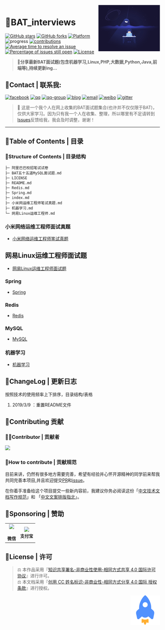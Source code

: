 <!-- markdown-toc start - Don't edit this section. Run M-x markdown-toc-generate-toc again -->
<img align="right" height="150" src="./image/码农.gif">

# :memo:BAT_interviews

[![GitHub stars](https://img.shields.io/github/stars/lengyue1024/BAT_interviews.svg)](https://github.com/lengyue1024/BAT_interviews/stargazers)
[![GitHub forks](https://img.shields.io/github/forks/lengyue1024/BAT_interviews.svg)](https://github.com/lengyue1024/BAT_interviews/network/members)
[![Platform](https://img.shields.io/badge/platform-markdown-red.svg)](https://guides.github.com/features/mastering-markdown/)
![progress](https://img.shields.io/badge/progress-developing-yellow.svg)
[![contributions](https://img.shields.io/badge/contributions-welcome-green.svg)](https://github.com/lengyue1024/BAT_interviews/pulls)
[![Average time to resolve an issue](http://isitmaintained.com/badge/resolution/lengyue1024/BAT_interviews.svg)](http://isitmaintained.com/project/lengyue1024/BAT_interviews "Average time to resolve an issue")
[![Percentage of issues still open](http://isitmaintained.com/badge/open/lengyue1024/BAT_interviews.svg)](http://isitmaintained.com/project/lengyue1024/BAT_interviews "Percentage of issues still open")
[![License](https://wangchujiang.com/sb/license/mit.svg)](https://github.com/lengyue1024/BAT_interviews/blob/master/LICENSE)

>**:rocket:分享最新BAT面试题(包含机器学习,Linux,PHP,大数据,Python,Java,前端等),持续更新ing...**

## :email:Contact | 联系我:  

[![facebook](https://wangchujiang.com/sb/ico/facebook.svg)](https://www.facebook.com/ibingyu)
[![qq](https://wangchujiang.com/sb/ico/qq.svg)](http://wpa.qq.com/msgrd?v=3&uin=3433951572&site=qq&menu=yes)
[![qq-group](https://wangchujiang.com/sb/ico/group.svg)](https://jq.qq.com/?_wv=1027&k=5MttUBq)
[![blog](https://wangchujiang.com/sb/ico/linux.svg)](https://www.bingyublog.com) [![email](https://wangchujiang.com/sb/ico/email.svg)](mailto:xzhxpx@qq.com)
[![weibo](https://wangchujiang.com/sb/ico/weibo.svg)](https://weibo.com/u/6083310945)
[![gitter](https://wangchujiang.com/sb/ico/gitter.svg)](https://gitter.im/bingyux/Lobby)

>:loudspeaker: 这是一个我个人在网上收集的BAT面试题集合(也许并不仅仅限于BAT)，仅供大家学习。因为只有我一个人在收集、整理，所以哪里有不足请转到[Issues](https://github.com/lengyue1024/BAT_interviews/issues)反馈给我，我会及时调整，谢谢！

---

## :file_folder:Table of Contents | 目录

### :wind_chime:Structure of Contents | 目录结构
```
├─ 阿里巴巴校招笔试试卷
├─ BAT五十五道MySQL面试题.md
├─ LICENSE
├─ README.md
├─ Redis.md
├─ Spring.md
├─ index.md
├─ 小米网运维工程师笔试真题.md
├─ 机器学习.md
└─ 网易Linux运维工程师.md
```

### 小米网络运维工程师面试真题
- [小米网络运维工程师笔试真题](小米网络运维工程师笔试真题.md)

## 网易Linux运维工程师面试题
- [网易Linux运维工程师面试题](网易Linux运维工程师面试题.md)

### Spring
- [Spring](Spring.md)

### Redis
- [Redis](Redis.md)

### MySQL
- [MySQL](https://github.com/lengyue1024/BAT_interviews/blob/master/BAT%E4%BA%94%E5%8D%81%E4%BA%94%E9%81%93MySQL%E9%9D%A2%E8%AF%95%E9%A2%98.md)

### 机器学习
- [机器学习](https://github.com/lengyue1024/BAT_interviews/blob/master/%E6%9C%BA%E5%99%A8%E5%AD%A6%E4%B9%A0.md)

## :art:ChangeLog | 更新日志

按照技术的使用频率上下排序，目录结构/表格

1. 2019/3/9 ：重置README文件


## :gift:Contributing 贡献
### 🐱‍🏍Contributor | 贡献者

<a href="https://github.com/lengyue1024/BAT_interviews/graphs/contributors"><img src="https://avatars0.githubusercontent.com/u/36565884?s=400&v=4" width="80px"></a>
### :pushpin:How to contribute | 贡献规范
目前来讲，仍然有很多地方需要完善，希望有经验并心怀开源精神的同学前来帮我共同完善本项目,并且欢迎提交[PR](https://github.com/lengyue1024/BAT_interviews/pulls)和[issue](https://github.com/lengyue1024/BAT_interviews/issues/new)。

在你着手准备给这个项目提交一些新内容前，我建议你务必阅读这份「[中文技术文档写作规范](https://github.com/ruanyf/document-style-guide)」和 「[中文文案排版指北](https://github.com/sparanoid/chinese-copywriting-guidelines)」。

## :lollipop:Sponsoring | 赞助

<table>
<tr>
<td>
<center><img src="https://ws1.sinaimg.cn/large/006DGX4tly1g04y26vkykj305k05kjt3.jpg"></center><br><strong>微信</strong></center>
</td>
<td>
<center>
<img src="https://ws1.sinaimg.cn/large/006DGX4tly1g0oqmwuikzj305k05kmyo.jpg">
<br><strong>支付宝</strong>
</center>
</td>
</tr>
</table>

## :bookmark:License | 许可
>⚖ 本作品采用『[知识共享署名-非商业性使用-相同方式共享 4.0 国际许可协议](http://creativecommons.org/licenses/by-nc-sa/4.0/)』进行许可。  
⚖ 本文档采用『[创用 CC 姓名标识-非商业性-相同方式分享 4.0 国际 授权条款](http://creativecommons.org/licenses/by-nc-sa/4.0/)』进行授权。

<a href="#"><img align="right" src="image/rocket.svg" title="回到顶部" border="0"></a>
